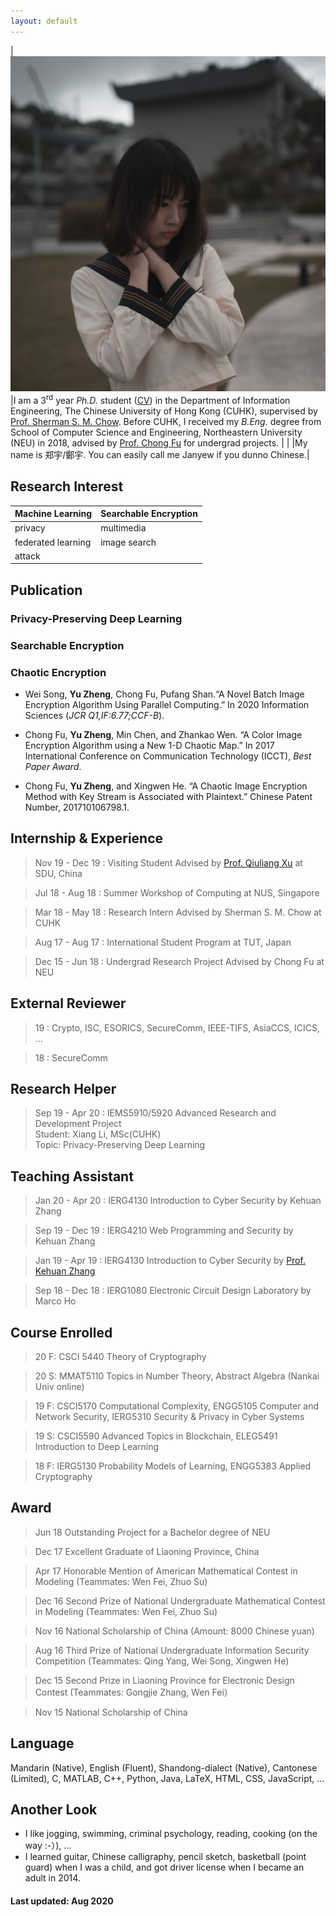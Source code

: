 ```yaml
---
layout: default
---
```


| <img src="/assets/images/me.png" width="650"> |I am a 3<sup>rd</sup> year _Ph.D._ student ([CV](https://www.dropbox.com/s/6r26jvh28hkrmuy/resume.pdf?dl=0)) in the Department of Information Engineering, The Chinese University of Hong Kong (CUHK), supervised by [Prof. Sherman S. M. Chow](http://staff.ie.cuhk.edu.hk/~smchow/). Before CUHK, I received my _B.Eng._ degree from School of Computer Science and Engineering, Northeastern University (NEU) in 2018, advised by [Prof. Chong Fu](http://www.cse.neu.edu.cn/2019/0314/c6641a157526/page.htm) for undergrad projects. | 
|                 |My name is 郑宇/鄭宇. You can easily call me Janyew if you dunno Chinese.|

## Research Interest

| Machine Learning | Searchable Encryption  | 
|:-------------|:------------------|
|  privacy     | multimedia        | 
|  federated learning | image search      | 
|  attack   |                   |  


## Publication 

### Privacy-Preserving Deep Learning

### Searchable Encryption

### Chaotic Encryption 

*  Wei Song, **Yu Zheng**, Chong Fu, Pufang Shan.“A Novel Batch Image Encryption Algorithm Using Parallel Computing.” In 2020 Information Sciences (_JCR Q1,IF:6.77;CCF-B_).

*  Chong Fu, **Yu Zheng**, Min Chen, and Zhankao Wen. “A Color Image Encryption Algorithm using a New 1-D Chaotic Map.” In 2017 International Conference on Communication Technology (ICCT), _Best Paper Award_.

*  Chong Fu, **Yu Zheng**, and Xingwen He. “A Chaotic Image Encryption Method with Key Stream is Associated with Plaintext.” Chinese Patent Number, 201710106798.1.

## Internship & Experience
> Nov 19 - Dec 19 : Visiting Student Advised by [Prof. Qiuliang Xu](http://faculty.sdu.edu.cn/xuqiuliang/zh_CN/index/407159/list/index.htm) at SDU, China

> Jul 18 - Aug 18 : Summer Workshop of Computing at NUS, Singapore

> Mar 18 - May 18 : Research Intern Advised by Sherman S. M. Chow at CUHK

> Aug 17 - Aug 17 : International Student Program at TUT, Japan

> Dec 15 - Jun 18 : Undergrad Research Project Advised by Chong Fu at NEU

## External Reviewer

>   19 : Crypto, ISC, ESORICS, SecureComm, IEEE-TIFS, AsiaCCS, ICICS, ...

>   18 : SecureComm

## Research Helper

> Sep 19 - Apr 20 : IEMS5910/5920 Advanced Research and Development Project <br>
Student: Xiang Li, MSc(CUHK)<br>
Topic: Privacy-Preserving Deep Learning

## Teaching Assistant
> Jan 20 - Apr 20 : IERG4130 Introduction to Cyber Security by Kehuan Zhang

> Sep 19 - Dec 19 : IERG4210 Web Programming and Security by Kehuan Zhang

> Jan 19 - Apr 19 : IERG4130 Introduction to Cyber Security by [Prof. Kehuan Zhang](https://staff.ie.cuhk.edu.hk/~khzhang/)

> Sep 18 - Dec 18 : IERG1080 Electronic Circuit Design Laboratory by Marco Ho

## Course Enrolled
>20 F: CSCI 5440 Theory of Cryptography

>20 S: MMAT5110 Topics in Number Theory, Abstract Algebra (Nankai Univ online)

>19 F: CSCI5170 Computational Complexity, ENGG5105 Computer and Network Security, IERG5310 Security & Privacy in Cyber Systems 

>19 S: CSCI5590 Advanced Topics in Blockchain, ELEG5491 Introduction to Deep Learning

>18 F: IERG5130 Probability Models of Learning, ENGG5383 Applied Cryptography

## Award

> Jun 18 Outstanding Project for a Bachelor degree of NEU 

> Dec 17 Excellent Graduate of Liaoning Province, China

> Apr 17 Honorable Mention of American Mathematical Contest in Modeling (Teammates: Wen Fei, Zhuo Su)

> Dec 16 Second Prize of National Undergraduate Mathematical Contest in Modeling (Teammates: Wen Fei, Zhuo Su)

> Nov 16 National Scholarship of China (Amount: 8000 Chinese yuan)

> Aug 16 Third Prize of National Undergraduate Information Security Competition (Teammates: Qing Yang, Wei Song, Xingwen He)

> Dec 15 Second Prize in Liaoning Province for Electronic Design Contest (Teammates: Gongjie Zhang, Wen Fei）

> Nov 15 National Scholarship of China

## Language

Mandarin (Native), English (Fluent), 
Shandong-dialect (Native), Cantonese (Limited), C, MATLAB, C++, Python, Java, LaTeX, HTML, CSS, JavaScript, ...

## Another Look
-	I like jogging, swimming, criminal psychology, reading, cooking (on the way :-）), ...
-   I learned guitar, Chinese calligraphy, pencil sketch, basketball (point guard) when I was a child, and got driver license when I became an adult in 2014.

#### Last updated: Aug 2020

